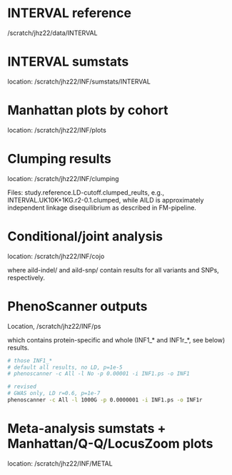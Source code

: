 # INTERVAL reference

/scratch/jhz22/data/INTERVAL

# INTERVAL sumstats

location: /scratch/jhz22/INF/sumstats/INTERVAL

# Manhattan plots by cohort

location: /scratch/jhz22/INF/plots

# Clumping results

location: /scratch/jhz22/INF/clumping

Files: study.reference.LD-cutoff.clumped_reults, e.g., INTERVAL.UK10K+1KG.r2-0.1.clumped, while AILD is approximately independent linkage disequilibrium as described in FM-pipeline.

# Conditional/joint analysis

location: /scratch/jhz22/INF/cojo

where aild-indel/ and aild-snp/ contain results for all variants and SNPs, respectively.

# PhenoScanner outputs

Location, /scratch/jhz22/INF/ps

which contains protein-specific and whole (INF1_* and INF1r_*, see below) results.

```bash
# those INF1_*
# default all results, no LD, p=1e-5
# phenoscanner -c All -l No -p 0.00001 -i INF1.ps -o INF1

# revised
# GWAS only, LD r=0.6, p=1e-7
phenoscanner -c All -l 1000G -p 0.0000001 -i INF1.ps -o INF1r
```

# Meta-analysis sumstats + Manhattan/Q-Q/LocusZoom plots

location: /scratch/jhz22/INF/METAL
